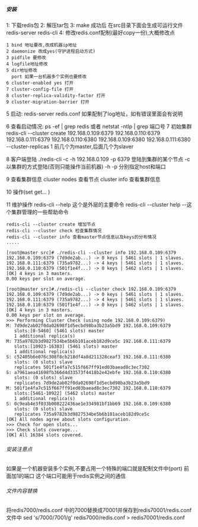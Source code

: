 ##### 安装

1: 下载redis包
2: 解压tar包
3: make 成功后 在src目录下面会生成可运行文件redis-server redis-cli
4: 修改redis.conf配制(最好copy一份),大概修改点
```
1 bind 地址要改,改成机器ip地址
2 daemonize 改成yes(守护进程启动方式)
3 pidfile 要修改
4 logfile地址修改
5 dir地址修改
  port 如果一台机器多个实例也要修改
6 cluster-enabled yes 打开
7 cluster-config-file 打开
8 cluster-replica-validity-factor 打开
9 cluster-migration-barrier 打开
```

5 启动: redis-server redis.conf 
如果配制了log地址，如有错误里面会有说明

6 查看启动情况: ps -ef | grep redis   或者 netstat -ntlp | grep 端口号
7 初始集群
redis-cli --cluster create 192.168.0.109:6379 192.168.0.110:6379 192.168.0.111:6379 192.168.0.110:6380 192.168.0.109:6380  192.168.0.111:6380 --cluster-replicas 1
前几个为master,后面几个为slaver

8 客户端登陆
./redis-cli -c -h 192.168.0.109 -p 6379
登陆到集群的某个节点 -c以集群的方式登陆(否则只能操作当前机器) -h -p 分别指定host和端口

9 查看集群信息
cluster nodes 查看节点
cluster info 查看集群信息

10 操作(set get... )

11 维护操作
redis-cli --help  这个是外层的主要命令
redis-cli --cluster help --这个集群管理的一些帮助命令
```
redis-cli --cluster create 增加节点
redis-cli --cluster check 检查集群情况
redis-cli --cluster info 查看master节点信息以及keys的分布情况
.....
```

``` shell
[root@master src]# ./redis-cli --cluster info 192.168.0.109:6379
192.168.0.109:6379 (7d9de2ab...) -> 0 keys | 5461 slots | 1 slaves.
192.168.0.111:6379 (735a9782...) -> 4 keys | 5461 slots | 1 slaves.
192.168.0.110:6379 (501f1e4f...) -> 0 keys | 5462 slots | 1 slaves.
[OK] 4 keys in 3 masters.
0.00 keys per slot on average.
```

``` shell
[root@master src]#./redis-cli --cluster check 192.168.0.109:6379
192.168.0.109:6379 (7d9de2ab...) -> 0 keys | 5461 slots | 1 slaves.
192.168.0.111:6379 (735a9782...) -> 4 keys | 5461 slots | 1 slaves.
192.168.0.110:6379 (501f1e4f...) -> 0 keys | 5462 slots | 1 slaves.
[OK] 4 keys in 3 masters.
0.00 keys per slot on average.
>>> Performing Cluster Check (using node 192.168.0.109:6379)
M: 7d9de2ab02f0da02698f1d5ecbd98ba3b23a5bd9 192.168.0.109:6379
   slots:[0-5460] (5461 slots) master
   1 additional replica(s)
M: 735a9782b3d9827534be5b6b101aceb182d9ce5c 192.168.0.111:6379
   slots:[10923-16383] (5461 slots) master
   1 additional replica(s)
S: c52405b6e076c308f8cb218df4a8d211328ceaf3 192.168.0.111:6380
   slots: (0 slots) slave
   replicates 501f1e4fa7c515f667ff91ed03baead8c3ec7302
S: a7961aea41698fb366d4d33573f4418b2e42ebfe 192.168.0.110:6380
   slots: (0 slots) slave
   replicates 7d9de2ab02f0da02698f1d5ecbd98ba3b23a5bd9
M: 501f1e4fa7c515f667ff91ed03baead8c3ec7302 192.168.0.110:6379
   slots:[5461-10922] (5462 slots) master
   1 additional replica(s)
S: 0c9eab4e3f033b008222436ae1e334981bf1bb69 192.168.0.109:6380
   slots: (0 slots) slave
   replicates 735a9782b3d9827534be5b6b101aceb182d9ce5c
[OK] All nodes agree about slots configuration.
>>> Check for open slots...
>>> Check slots coverage...
[OK] All 16384 slots covered.
```

###### 安装注意点
如果是一个机器安装多个实例,不要占用一个特殊的端口就是配制文件中(port) 前面加1的端口
这个端口可能用于redis实例之间的通信



###### 文件内容替换
将redis7000/redis.conf 中的7000替换成70001并保存到redis70001/redis.conf文件中
sed 's/7000/7001/g' redis7000/redis.conf > redis70001/redis.conf

